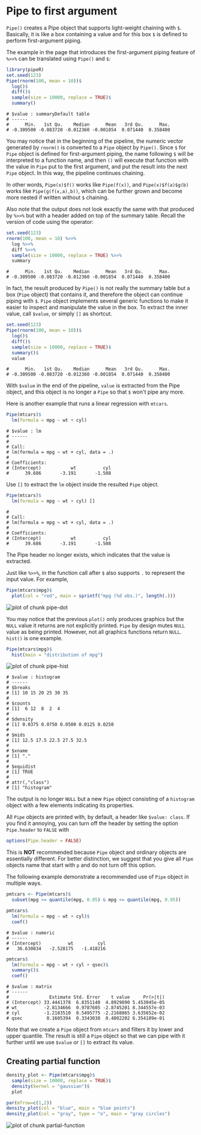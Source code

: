 

# Pipe to first argument

`Pipe()` creates a Pipe object that supports light-weight chaining with `$`. Basically, it is like a box containing a value and for this box `$` is defined to perform first-argument piping.

The example in the page that introduces the first-argument piping feature of `%>>%` can be translated using `Pipe()` and `$`:


```r
library(pipeR)
set.seed(123)
Pipe(rnorm(100, mean = 10))$
  log()$
  diff()$
  sample(size = 10000, replace = TRUE)$
  summary()
```

```
# $value : summaryDefault table 
# ------
#      Min.   1st Qu.    Median      Mean   3rd Qu.      Max. 
# -0.309500 -0.083720 -0.012360 -0.001854  0.071440  0.358400
```

You may notice that in the beginning of the pipeline, the numeric vector generated by `rnorm()` is converted to a `Pipe` object by `Pipe()`. Since `$` for `Pipe` object is defined for first-argument piping, the name following `$` will be interpreted to a function name, and then `()` will execute that function with the value in `Pipe` put to the first argument, and put the result into the next `Pipe` object. In this way, the pipeline continues chaining.

In other words, `Pipe(x)$f()` works like `Pipe(f(x))`, and `Pipe(x)$f(a)$g(b)` works like `Pipe(g(f(x,a),b))`, which can be further grown and become more nested if written without `$` chaining. 

Also note that the output does not look exactly the same with that produced by `%>>%` but with a header added on top of the summary table. Recall the version of code using the operator:


```r
set.seed(123)
rnorm(100, mean = 10) %>>%
  log %>>%
  diff %>>%
  sample(size = 10000, replace = TRUE) %>>%
  summary
```

```
#      Min.   1st Qu.    Median      Mean   3rd Qu.      Max. 
# -0.309500 -0.083720 -0.012360 -0.001854  0.071440  0.358400
```

In fact, the result produced by `Pipe()` is not really the summary table but a box (`Pipe` object) that contains it, and therefore the object can continue piping with `$`. `Pipe` object implements several generic functions to make it easier to inspect and manipulate the value in the box. To extract the inner value, call `$value`, or simply `[]` as shortcut.


```r
set.seed(123)
Pipe(rnorm(100, mean = 10))$
  log()$
  diff()$
  sample(size = 10000, replace = TRUE)$
  summary()$
  value
```

```
#      Min.   1st Qu.    Median      Mean   3rd Qu.      Max. 
# -0.309500 -0.083720 -0.012360 -0.001854  0.071440  0.358400
```

With `$value` in the end of the pipeline, `value` is extracted from the Pipe object, and this object is no longer a `Pipe` so that `$` won't pipe any more.

Here is another example that runs a linear regression with `mtcars`.


```r
Pipe(mtcars)$
  lm(formula = mpg ~ wt + cyl)
```

```
# $value : lm 
# ------
# 
# Call:
# lm(formula = mpg ~ wt + cyl, data = .)
# 
# Coefficients:
# (Intercept)           wt          cyl  
#      39.686       -3.191       -1.508
```

Use `[]` to extract the `lm` object inside the resulted `Pipe` object.


```r
Pipe(mtcars)$
  lm(formula = mpg ~ wt + cyl) []
```

```
# 
# Call:
# lm(formula = mpg ~ wt + cyl, data = .)
# 
# Coefficients:
# (Intercept)           wt          cyl  
#      39.686       -3.191       -1.508
```

The Pipe header no longer exists, which indicates that the value is extracted.

Just like `%>>%`, in the function call after `$` also supports `.` to represent the input value. For example,


```r
Pipe(mtcars$mpg)$
  plot(col = "red", main = sprintf("mpg (%d obs.)", length(.)))
```

<img src="figure/pipe-dot.png" title="plot of chunk pipe-dot" alt="plot of chunk pipe-dot" style="display: block; margin: auto;" />

You may notice that the previous `plot()` only produces graphics but the `NULL` value it returns are not explicitly printed. `Pipe` by design mutes `NULL` value as being printed. However, not all graphics functions return `NULL`. `hist()` is one example.


```r
Pipe(mtcars$mpg)$
  hist(main = "distribution of mpg")
```

<img src="figure/pipe-hist.png" title="plot of chunk pipe-hist" alt="plot of chunk pipe-hist" style="display: block; margin: auto;" />

```
# $value : histogram 
# ------
# $breaks
# [1] 10 15 20 25 30 35
# 
# $counts
# [1]  6 12  8  2  4
# 
# $density
# [1] 0.0375 0.0750 0.0500 0.0125 0.0250
# 
# $mids
# [1] 12.5 17.5 22.5 27.5 32.5
# 
# $xname
# [1] "."
# 
# $equidist
# [1] TRUE
# 
# attr(,"class")
# [1] "histogram"
```

The output is no longer `NULL` but a new `Pipe` object consisting of a `histogram` object with a few elements indicating its properties. 

All `Pipe` objects are printed with, by default, a header like `$value: class`. If you find it annoying, you can turn off the header by setting the option `Pipe.header` to `FALSE` with

```r
options(Pipe.header = FALSE)
```

This is **NOT** recommended because `Pipe` object and ordinary objects are essentially different. For better distinction, we suggest that you give  all `Pipe` objects name that start with `p` and do not turn off this option.

The following example demonstrate a recommended use of `Pipe` object in multiple ways.


```r
pmtcars <- Pipe(mtcars)$
  subset(mpg >= quantile(mpg, 0.05) & mpg <= quantile(mpg, 0.95))

pmtcars$
  lm(formula = mpg ~ wt + cyl)$
  coef()
```

```
# $value : numeric 
# ------
# (Intercept)          wt         cyl 
#   36.630834   -2.528175   -1.418216
```

```r
pmtcars$
  lm(formula = mpg ~ wt + cyl + qsec)$
  summary()$
  coef()
```

```
# $value : matrix 
# ------
#               Estimate Std. Error    t value     Pr(>|t|)
# (Intercept) 33.4441378  6.8351140  4.8929890 5.453045e-05
# wt          -2.8134666  0.9787605 -2.8745201 8.344557e-03
# cyl         -1.2183510  0.5495775 -2.2168865 3.635652e-02
# qsec         0.1605394  0.3343038  0.4802202 6.354189e-01
```

Note that we create a `Pipe` object from `mtcars` and filters it by lower and upper quantile. The result is still a `Pipe` object so that we can pipe with it further until we use `$value` or `[]` to extract its value.

## Creating partial function


```r
density_plot <- Pipe(mtcars$mpg)$
  sample(size = 10000, replace = TRUE)$
  density(kernel = "gaussian")$
  plot

par(mfrow=c(1,2))
density_plot(col = "blue", main = "blue points")
density_plot(col = "gray", type = "o", main = "gray circles")
```

<img src="figure/partial-function.png" title="plot of chunk partial-function" alt="plot of chunk partial-function" style="display: block; margin: auto;" />

